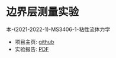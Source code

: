 # 边界层测量实验

本-(2021-2022-1)-MS3406-1-粘性流体力学

- 项目主页: [github](https://grwei.github.io/SJTU_2021-2022-1-MS3406/)
- 实验报告: [PDF](doc/proj2_危国锐_120034910021.pdf)
